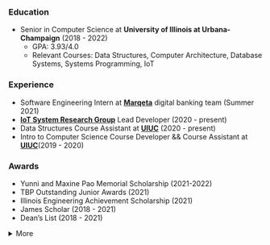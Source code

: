 ### Education
- Senior in Computer Science at **University of Illinois at Urbana-Champaign** (2018 - 2022)
   - GPA: 3.93/4.0
   - Relevant Courses: Data Structures, Computer Architecture, Database Systems, Systems Programming, IoT

### Experience
- Software Engineering Intern at [**Marqeta**](https://www.marqeta.com/) digital banking team (Summer 2021)
- [**IoT System Research Group**](https://cs.illinois.edu/about/people/faculty/caesar) Lead Developer (2020 - present) 
- Data Structures Course Assistant at [**UIUC**](https://courses.engr.illinois.edu/cs225/sp2021/) (2020 - present)
- Intro to Computer Science Course Developer && Course Assistant at [**UIUC**](https://cs125.cs.illinois.edu/)(2019 - 2020)

### Awards
- Yunni and Maxine Pao Memorial Scholarship (2021-2022)
- TBP Outstanding Junior Awards (2021)
- Illinois Engineering Achievement Scholarship (2021)
- James Scholar (2018 - 2021)
- Dean’s List (2018 - 2021)

<details>
   <summary>More</summary>
   
### Skills
- Programming
   - Python, C++, C, Java, JavaScript, Markdown, SQL
- Technical
   - React.js, Node.js, WebSocket, Docker, MongoDB, MySQL, Ardunio, Maven, Spring, React Native

[![LinkedIn](https://img.shields.io/badge/LinkedIn-0077B5?style=flat&logo=linkedin&logoColor=white)](https://www.linkedin.com/in/gabriella-xue-b64619186)
</details>
